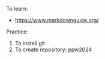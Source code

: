 To learn:
- https://www.markdownguide.org/

Practice:
1. To install git 
2. To create repository: ppw2024

